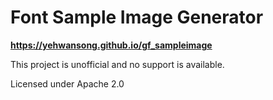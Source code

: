 # Font Sample Image Generator

**<https://yehwansong.github.io/gf_sampleimage>**

This project is unofficial and no support is available.

Licensed under Apache 2.0
